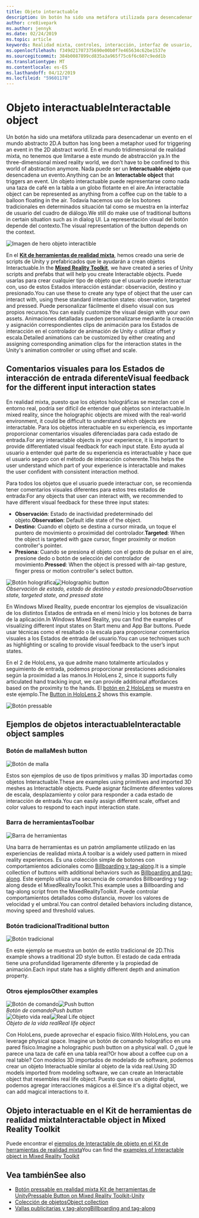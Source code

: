 ```yaml
---
title: Objeto interactuable
description: Un botón ha sido una metáfora utilizada para desencadenar un evento en el mundo abstracto 2D. En el mundo tridimensional de realidad mixta, no tenemos que limitarse a este mundo de abstracción ya.
author: cre8ivepark
ms.author: jennyk
ms.date: 02/24/2019
ms.topic: article
keywords: Realidad mixta, controles, interacción, interfaz de usuario, experiencia de usuario
ms.openlocfilehash: f349d21707375690e00b0f7e465634c62be1537e
ms.sourcegitcommit: 384b0087899cd835a3a965f75c6f6c607c9edd1b
ms.translationtype: MT
ms.contentlocale: es-ES
ms.lasthandoff: 04/12/2019
ms.locfileid: "59601178"
---
```

# <a name="interactable-object"></a><span data-ttu-id="99748-105">Objeto interactuable</span><span class="sxs-lookup"><span data-stu-id="99748-105">Interactable object</span></span>

<span data-ttu-id="99748-106">Un botón ha sido una metáfora utilizada para desencadenar un evento en el mundo abstracto 2D.</span><span class="sxs-lookup"><span data-stu-id="99748-106">A button has long been a metaphor used for triggering an event in the 2D abstract world.</span></span> <span data-ttu-id="99748-107">En el mundo tridimensional de realidad mixta, no tenemos que limitarse a este mundo de abstracción ya.</span><span class="sxs-lookup"><span data-stu-id="99748-107">In the three-dimensional mixed reality world, we don’t have to be confined to this world of abstraction anymore.</span></span> <span data-ttu-id="99748-108">Nada puede ser un **Interactuable objeto** que desencadena un evento.</span><span class="sxs-lookup"><span data-stu-id="99748-108">Anything can be an **Interactable object** that triggers an event.</span></span> <span data-ttu-id="99748-109">Un objeto interactuable puede representarse como nada una taza de café en la tabla a un globo flotante en el aire.</span><span class="sxs-lookup"><span data-stu-id="99748-109">An interactable object can be represented as anything from a coffee cup on the table to a balloon floating in the air.</span></span> <span data-ttu-id="99748-110">Todavía hacemos uso de los botones tradicionales en determinados situación tal como se muestra en la interfaz de usuario del cuadro de diálogo.</span><span class="sxs-lookup"><span data-stu-id="99748-110">We still do make use of traditional buttons in certain situation such as in dialog UI.</span></span> <span data-ttu-id="99748-111">La representación visual del botón depende del contexto.</span><span class="sxs-lookup"><span data-stu-id="99748-111">The visual representation of the button depends on the context.</span></span>

![Imagen de hero objeto interactible](images/640px-interactibleobject-hero-640px.jpg)


<span data-ttu-id="99748-113">En el  **[Kit de herramientas de realidad mixta](https://github.com/Microsoft/MixedRealityToolkit-Unity)**, hemos creado una serie de scripts de Unity y prefabricados que le ayudarán a crean objetos Interactuable.</span><span class="sxs-lookup"><span data-stu-id="99748-113">In the **[Mixed Reality Toolkit](https://github.com/Microsoft/MixedRealityToolkit-Unity)**, we have created a series of Unity scripts and prefabs that will help you create Interactable objects.</span></span> <span data-ttu-id="99748-114">Puede usarlas para crear cualquier tipo de objeto que el usuario puede interactuar con, uso de estos Estados interacción estándar: observación, destino y presionado.</span><span class="sxs-lookup"><span data-stu-id="99748-114">You can use these to create any type of object that the user can interact with, using these standard interaction states: observation, targeted and pressed.</span></span> <span data-ttu-id="99748-115">Puede personalizar fácilmente el diseño visual con sus propios recursos.</span><span class="sxs-lookup"><span data-stu-id="99748-115">You can easily customize the visual design with your own assets.</span></span> <span data-ttu-id="99748-116">Animaciones detalladas pueden personalizarse mediante la creación y asignación correspondientes clips de animación para los Estados de interacción en el controlador de animación de Unity o utilizar offset y escala.</span><span class="sxs-lookup"><span data-stu-id="99748-116">Detailed animations can be customized by either creating and assigning corresponding animation clips for the interaction states in the Unity's animation controller or using offset and scale.</span></span> 


## <a name="visual-feedback-for-the-different-input-interaction-states"></a><span data-ttu-id="99748-117">Comentarios visuales para los Estados de interacción de entrada diferente</span><span class="sxs-lookup"><span data-stu-id="99748-117">Visual feedback for the different input interaction states</span></span>

<span data-ttu-id="99748-118">En realidad mixta, puesto que los objetos holográficas se mezclan con el entorno real, podría ser difícil de entender qué objetos son interactuable.</span><span class="sxs-lookup"><span data-stu-id="99748-118">In mixed reality, since the holographic objects are mixed with the real-world environment, it could be difficult to understand which objects are interactable.</span></span> <span data-ttu-id="99748-119">Para los objetos interactuable en su experiencia, es importante proporcionar comentarios visuales diferenciadas para cada estado de entrada.</span><span class="sxs-lookup"><span data-stu-id="99748-119">For any interactable objects in your experience, it is important to provide differentiated visual feedback for each input state.</span></span> <span data-ttu-id="99748-120">Esto ayuda al usuario a entender qué parte de su experiencia es interactuable y hace que el usuario seguro con el método de interacción coherente.</span><span class="sxs-lookup"><span data-stu-id="99748-120">This helps the user understand which part of your experience is interactable and makes the user confident with consistent interaction method.</span></span>

<span data-ttu-id="99748-121">Para todos los objetos que el usuario puede interactuar con, se recomienda tener comentarios visuales diferentes para estos tres estados de entrada:</span><span class="sxs-lookup"><span data-stu-id="99748-121">For any objects that user can interact with, we recommended to have different visual feedback for these three input states:</span></span>
* <span data-ttu-id="99748-122">**Observación**: Estado de inactividad predeterminado del objeto.</span><span class="sxs-lookup"><span data-stu-id="99748-122">**Observation**: Default idle state of the object.</span></span>
* <span data-ttu-id="99748-123">**Destino**: Cuando el objeto se destina a cursor mirada, un toque el puntero de movimiento o proximidad del controlador.</span><span class="sxs-lookup"><span data-stu-id="99748-123">**Targeted**: When the object is targeted with gaze cursor, finger proximity or motion controller's pointer.</span></span>
* <span data-ttu-id="99748-124">**Presiona**: Cuando se presiona el objeto con el gesto de pulsar en el aire, presione dedo o botón de selección del controlador de movimiento.</span><span class="sxs-lookup"><span data-stu-id="99748-124">**Pressed**: When the object is pressed with air-tap gesture, finger press or motion controller's select button.</span></span>

<span data-ttu-id="99748-125">![Botón holográfica](images/640px-interactibleobject-holographicbutton-650px.jpg)</span><span class="sxs-lookup"><span data-stu-id="99748-125">![Holographic button](images/640px-interactibleobject-holographicbutton-650px.jpg)</span></span><br>
<span data-ttu-id="99748-126">*Observación de estado, estado de destino y estado presionado*</span><span class="sxs-lookup"><span data-stu-id="99748-126">*Observation state, targeted state, and pressed state*</span></span>

<span data-ttu-id="99748-127">En Windows Mixed Reality, puede encontrar los ejemplos de visualización de los distintos Estados de entrada en el menú Inicio y los botones de barra de la aplicación.</span><span class="sxs-lookup"><span data-stu-id="99748-127">In Windows Mixed Reality, you can find the examples of visualizing different input states on Start menu and App Bar buttons.</span></span> <span data-ttu-id="99748-128">Puede usar técnicas como el resaltado o la escala para proporcionar comentarios visuales a los Estados de entrada del usuario.</span><span class="sxs-lookup"><span data-stu-id="99748-128">You can use techniques such as highlighting or scaling to provide visual feedback to the user’s input states.</span></span>

<span data-ttu-id="99748-129">En el 2 de HoloLens, ya que admite mano totalmente articulados y seguimiento de entrada, podemos proporcionar prestaciones adicionales según la proximidad a las manos.</span><span class="sxs-lookup"><span data-stu-id="99748-129">In HoloLens 2, since it supports fully articulated hand tracking input, we can provide additional affordances based on the proximity to the hands.</span></span> <span data-ttu-id="99748-130">El [botón en 2 HoloLens](https://microsoft.github.io/MixedRealityToolkit-Unity/Documentation/README_Button.html) se muestra en este ejemplo.</span><span class="sxs-lookup"><span data-stu-id="99748-130">The [Button in HoloLens 2](https://microsoft.github.io/MixedRealityToolkit-Unity/Documentation/README_Button.html) shows this example.</span></span>

![Botón pressable](images/640px-interactibleobject-pressablebutton-650px.jpg)<br>




## <a name="interactable-object-samples"></a><span data-ttu-id="99748-132">Ejemplos de objetos interactuable</span><span class="sxs-lookup"><span data-stu-id="99748-132">Interactable object samples</span></span>

### <a name="mesh-button"></a><span data-ttu-id="99748-133">Botón de malla</span><span class="sxs-lookup"><span data-stu-id="99748-133">Mesh button</span></span>

![Botón de malla](images/640px-interactibleobject-meshbutton.jpg)

<span data-ttu-id="99748-135">Estos son ejemplos de uso de tipos primitivos y mallas 3D importadas como objetos Interactuable.</span><span class="sxs-lookup"><span data-stu-id="99748-135">These are examples using primitives and imported 3D meshes as Interactable objects.</span></span> <span data-ttu-id="99748-136">Puede asignar fácilmente diferentes valores de escala, desplazamiento y color para responder a cada estado de interacción de entrada.</span><span class="sxs-lookup"><span data-stu-id="99748-136">You can easily assign different scale, offset and color values to respond to each input interaction state.</span></span>

### <a name="toolbar"></a><span data-ttu-id="99748-137">Barra de herramientas</span><span class="sxs-lookup"><span data-stu-id="99748-137">Toolbar</span></span>

![Barra de herramientas](images/640px-interactibleobject-toolbar.jpg)

<span data-ttu-id="99748-139">Una barra de herramientas es un patrón ampliamente utilizado en las experiencias de realidad mixta.</span><span class="sxs-lookup"><span data-stu-id="99748-139">A toolbar is a widely used pattern in mixed reality experiences.</span></span> <span data-ttu-id="99748-140">Es una colección simple de botones con comportamientos adicionales como [Billboarding y tag-along](billboarding-and-tag-along.md).</span><span class="sxs-lookup"><span data-stu-id="99748-140">It is a simple collection of buttons with additional behaviors such as [Billboarding and tag-along](billboarding-and-tag-along.md).</span></span> <span data-ttu-id="99748-141">Este ejemplo utiliza una secuencia de comandos Billboarding y tag-along desde el MixedRealityToolkit.</span><span class="sxs-lookup"><span data-stu-id="99748-141">This example uses a Billboarding and tag-along script from the MixedRealityToolkit.</span></span> <span data-ttu-id="99748-142">Puede controlar comportamientos detallados como distancia, mover los valores de velocidad y el umbral.</span><span class="sxs-lookup"><span data-stu-id="99748-142">You can control detailed behaviors including distance, moving speed and threshold values.</span></span>

### <a name="traditional-button"></a><span data-ttu-id="99748-143">Botón tradicional</span><span class="sxs-lookup"><span data-stu-id="99748-143">Traditional button</span></span>

![Botón tradicional](images/640px-interactibleobject-traditionalbutton.jpg)

<span data-ttu-id="99748-145">En este ejemplo se muestra un botón de estilo tradicional de 2D.</span><span class="sxs-lookup"><span data-stu-id="99748-145">This example shows a traditional 2D style button.</span></span> <span data-ttu-id="99748-146">El estado de cada entrada tiene una profundidad ligeramente diferente y la propiedad de animación.</span><span class="sxs-lookup"><span data-stu-id="99748-146">Each input state has a slightly different depth and animation property.</span></span>

### <a name="other-examples"></a><span data-ttu-id="99748-147">Otros ejemplos</span><span class="sxs-lookup"><span data-stu-id="99748-147">Other examples</span></span>

<span data-ttu-id="99748-148">![Botón de comando](images/640px-interactibleobject-pushbutton.jpg)</span><span class="sxs-lookup"><span data-stu-id="99748-148">![Push button](images/640px-interactibleobject-pushbutton.jpg)</span></span><br>
<span data-ttu-id="99748-149">*Botón de comando*</span><span class="sxs-lookup"><span data-stu-id="99748-149">*Push button*</span></span>
<br>
<span data-ttu-id="99748-150">![Objeto vida real](images/640px-interactibleobject-reallifeobject.jpg)</span><span class="sxs-lookup"><span data-stu-id="99748-150">![Real Life object](images/640px-interactibleobject-reallifeobject.jpg)</span></span><br>
<span data-ttu-id="99748-151">*Objeto de la vida real*</span><span class="sxs-lookup"><span data-stu-id="99748-151">*Real life object*</span></span>

<span data-ttu-id="99748-152">Con HoloLens, puede aprovechar el espacio físico.</span><span class="sxs-lookup"><span data-stu-id="99748-152">With HoloLens, you can leverage physical space.</span></span> <span data-ttu-id="99748-153">Imagine un botón de comando holográfico en una pared físico.</span><span class="sxs-lookup"><span data-stu-id="99748-153">Imagine a holographic push button on a physical wall.</span></span> <span data-ttu-id="99748-154">O ¿qué le parece una taza de café en una tabla real?</span><span class="sxs-lookup"><span data-stu-id="99748-154">Or how about a coffee cup on a real table?</span></span> <span data-ttu-id="99748-155">Con modelos 3D importados de modelado de software, podemos crear un objeto Interactuable similar al objeto de la vida real.</span><span class="sxs-lookup"><span data-stu-id="99748-155">Using 3D models imported from modeling software, we can create an Interactable object that resembles real life object.</span></span> <span data-ttu-id="99748-156">Puesto que es un objeto digital, podemos agregar interacciones mágicos a él.</span><span class="sxs-lookup"><span data-stu-id="99748-156">Since it's a digital object, we can add magical interactions to it.</span></span>

## <a name="interactable-object-in-mixed-reality-toolkit"></a><span data-ttu-id="99748-157">Objeto interactuable en el Kit de herramientas de realidad mixta</span><span class="sxs-lookup"><span data-stu-id="99748-157">Interactable object in Mixed Reality Toolkit</span></span>
<span data-ttu-id="99748-158">Puede encontrar el [ejemplos de Interactable de objeto en el Kit de herramientas de realidad mixta](https://microsoft.github.io/MixedRealityToolkit-Unity/Documentation/README_Interactable.html)</span><span class="sxs-lookup"><span data-stu-id="99748-158">You can find the [examples of Interactable object in Mixed Reality Toolkit](https://microsoft.github.io/MixedRealityToolkit-Unity/Documentation/README_Interactable.html)</span></span>


## <a name="see-also"></a><span data-ttu-id="99748-159">Vea también</span><span class="sxs-lookup"><span data-stu-id="99748-159">See also</span></span>
* [<span data-ttu-id="99748-160">Botón pressable en realidad mixta Kit de herramientas de Unity</span><span class="sxs-lookup"><span data-stu-id="99748-160">Pressable Button on Mixed Reality Toolkit-Unity</span></span>](https://microsoft.github.io/MixedRealityToolkit-Unity/Documentation/README_Button.html)
* [<span data-ttu-id="99748-161">Colección de objetos</span><span class="sxs-lookup"><span data-stu-id="99748-161">Object collection</span></span>](object-collection.md)
* [<span data-ttu-id="99748-162">Vallas publicitarias y tag-along</span><span class="sxs-lookup"><span data-stu-id="99748-162">Billboarding and tag-along</span></span>](billboarding-and-tag-along.md)
